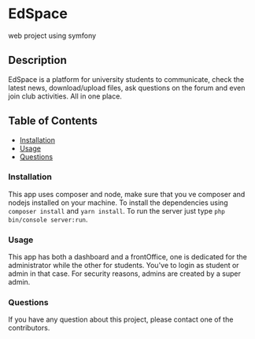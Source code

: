 # EdSpace
web project using symfony

## Description

EdSpace is a platform for university students to communicate, check the latest news, download/upload files, ask questions on the forum and even join club activities. 
All in one place.

## Table of Contents 
* [Installation](#installation)
* [Usage](#usage)
* [Questions](#questions)
### Installation
This app uses composer and node, make sure that you ve composer and nodejs installed on your machine. To install the dependencies using `composer install` and `yarn install`.
To run the server just type `php bin/console server:run`. 
### Usage
This app has both a dashboard and a frontOffice, one is dedicated for the administrator while the other for students. You've to login as student or admin in that case. For security reasons, admins are created by a super admin.
### Questions
If you have any question about this project, please contact one of the contributors. 
